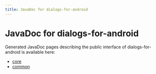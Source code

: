 ```yaml
---
title: JavaDoc for dialogs-for-android
---
```


# JavaDoc for dialogs-for-android

Generated JavaDoc pages describing the public interface of dialogs-for-android
is available here:

 * [core](/javadoc/core)
 * [common](/javadoc/common)

